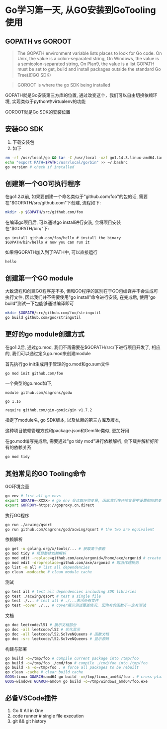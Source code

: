 <!--
.. title: Go学习第一天 - GoTooling
.. slug: goxue-xi-di-yi-tian-gotooling
.. date: 2021-08-20 22:38:06 UTC+08:00
.. tags: go
.. category: 
.. link: 
.. description: 
.. type: text
-->

# Go学习第一天, 从GO安装到GoTooling使用

## GOPATH vs GOROOT

> The GOPATH environment variable lists places to look for Go code. On Unix, the value is a colon-separated string, On Windows, the value is a semicolon-separated string, On Plan9, the value is a list
> GOPATH must be set to get, build and install packages outside the standard Go Tree(即GO SDK)

> GOROOT is where the go SDK being installed

GOPATH就是Go安装第三方库的位置, 通过改变这个，我们可以自由切换依赖环境, 实现类似于python中virtualenv的功能

GOROOT就是Go SDK的安装位置

## 安装GO SDK
1. 下载安装包
2. 如下
   
```bash
rm -rf /usr/local/go && tar -C /usr/local -xzf go1.14.3.linux-amd64.tar.gz
echo "export PATH=$PATH:/usr/local/go/bin" >> ~/.bashrc 
go version # check if installed 
```


## 创建第一个GO可执行程序

在go1.2以前, 如果要创建一个命名类似于"github.com/foo"的包的话, 需要在"$GOPATH/src/github.com"下创建, 流程如下:
```bash
mkdir -p $GOPATH/src/github.com/foo
```

在编译go项目后, 可以通过go install进行安装, 会将项目安装在"$GOPATH/bin/"下:
```
go install github.com/foo/hello # install the binary
$GOPATH/bin/hello # now you can run it
```

如果将GOPATH加入到了PATH中, 可以直接运行
```
hello
```

## 创建第一个GO module

大致流程和创建GO程序差不多, 但和GO程序的区别在于GO包编译并不会生成可执行文件, 因此我们并不需要使用"go install"命令进行安装, 
在完成后, 使用"go build"测试一下包能够通过编译即可

```bash
mkdir $GOPATH/src/github.com/foo/stringutil
go build github.com/goo/stringutil
```


## 更好的go module创建方式

在go1.2后, 通过go.mod, 我们不再需要在$GOPATH/src/下进行项目开发了, 相应的, 我们可以通过定义go.mod来创建module

首先执行go init生成用于管理的go.mod和go.sum文件

```bash
go mod init github.com/foo 
```

一个典型的go.mod如下, 
```
module github.com/dagrons/godw

go 1.16

require github.com/gin-gonic/gin v1.7.2
```

指定了module名, go SDK版本, 以及依赖的第三方库及版本, 

这种项目依赖管理方式和package.json和Gemfile类似, 更加好用

在go.mod编写完成后, 需要通过"go tidy mod"进行依赖解析, 会下载并解析好所有的依赖关系

```bash
go mod tidy
```

## 其他常见的GO Tooling命令

GO环境变量
```bash
go env # list all go envs
export GOPATH=<XXXX> # go env 会读取环境变量, 因此我们在环境变量中设置相应的变量即可, 上一种方法可能会失效
export GOPROXY=https://goproxy.cn,direct
```

执行GO程序
```bash
go run ./acwing/qsort 
go run github.com/dagrons/god/acwing/qsort # the two are equivalent
```

依赖解析
```bash
go get -u golang.org/x/tools/... # 获取某个依赖
go mod tidy # 项目整体依赖解析
go mod edit -replace=github.com/axe/argonid=/home/axe/argonid # create the replace rule # 会将远程依赖代理到本地依赖
go mod edit -dropreplace=github.com/axe/argonid # 取消代理规则
go list -m all # list all dependencies
go clean -modcache # clean module cache
```

测试
```bash
go test all # test all dependencies including SDK libraries
go test ./acwing/qsort # test a single file
go test ./... # test all # ./...表示所有文件
go test -cover ./... # cover展示测试覆盖情况, 因为有的函数不一定有测试
```

文档
```bash
go doc leetcode/l51 # 展示文档部分
go doc -all leetcode/l52 # 优化显示
go doc -all leetcode/l52.SolveNQueens # 函数文档
go doc -src leetcode/l52.SolveNQueens # 显示源码
```

构建与部署
```bash
go build -o=/tmp/foo # compile current package into /tmp/foo
go build -o=/tmp/foo ./cmd/foo # compile ./cmd/foo into /tmp/foo
go build -a -o=/tmp/foo . # force all packages to be rebuilt
go clean -cache # clear build cache 
GOOS=linux GOARCH=amd64 go build -o=/tmp/linux_amd64/foo . # cross-platform compilation specified with GOOS and GOARCH
GOOS=windows GOARCH=amd64 go build -o=/tmp/windows_amd64/foo.exe 
```

## 必备VSCode插件

1. Go # All in One
2. code runner # single file execution
3. git && git history
